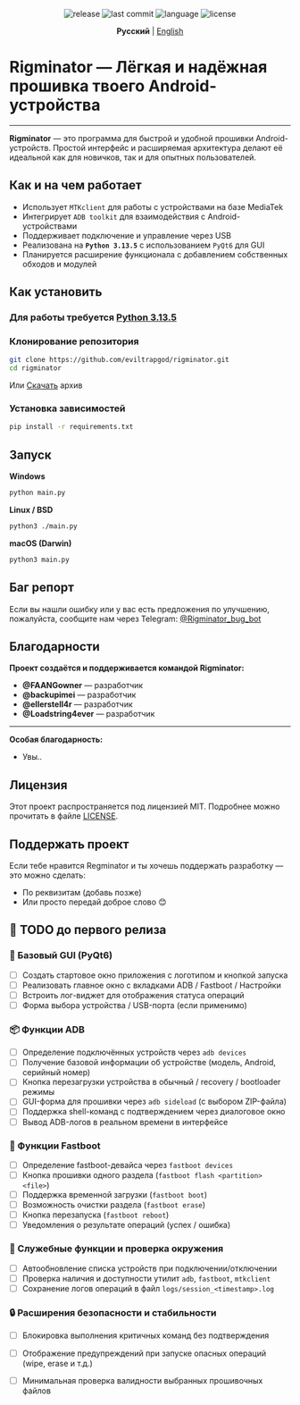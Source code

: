 <p align="center">
  <img src="https://img.shields.io/github/v/release/eviltrapgod/regminator?include_prereleases&style=flat-square" alt="release">
  <img src="https://img.shields.io/github/last-commit/eviltrapgod/regminator?style=flat-square" alt="last commit">
  <img src="https://img.shields.io/github/languages/top/eviltrapgod/regminator?style=flat-square" alt="language">
  <img src="https://img.shields.io/github/license/eviltrapgod/regminator?style=flat-square" alt="license">
</p>


<p align="center">
  <strong>Русский</strong> | <a href="README.md">English</a>
</p>

# **Rigminator — Лёгкая и надёжная прошивка твоего Android-устройства**

---

**Rigminator** — это программа для быстрой и удобной прошивки Android-устройств. 
Простой интерфейс и расширяемая архитектура делают её идеальной как для новичков, так и для опытных пользователей.

## Как и на чем работает

* Использует `MTKclient` для работы с устройствами на базе MediaTek
* Интегрирует `ADB toolkit` для взаимодействия с Android-устройствами
* Поддерживает подключение и управление через USB
* Реализована на **`Python 3.13.5`** с использованием `PyQt6` для GUI
* Планируется расширение функционала с добавлением собственных обходов и модулей

## Как установить

### **Для работы требуется [Python 3.13.5](https://www.python.org/downloads/release/python-3135/)**

### Клонирование репозитория

```bash
git clone https://github.com/eviltrapgod/rigminator.git
cd rigminator
```

Или [Скачать]() архив

### Установка зависимостей

```bash
pip install -r requirements.txt
```

## Запуск
**Windows**

```bash
python main.py
```

**Linux / BSD**

```bash
python3 ./main.py
```

**macOS (Darwin)**

```bash
python3 main.py
```

## Баг репорт

Если вы нашли ошибку или у вас есть предложения по улучшению, пожалуйста, сообщите нам через Telegram:
[@Rigminator\_bug\_bot](https://t.me/)

## Благодарности

**Проект создаётся и поддерживается командой Rigminator:**

* **@FAANGowner** — разработчик
* **@backupimei** — разработчик
* **@ellerstell4r** — разработчик
* **@Loadstring4ever** — разработчик

---

**Особая благодарность:**
* Увы..

## Лицензия

Этот проект распространяется под лицензией MIT.
Подробнее можно прочитать в файле [LICENSE](LICENSE).

## Поддержать проект

Если тебе нравится Regminator и ты хочешь поддержать разработку — это можно сделать:

* По реквизитам (добавь позже)
* Или просто передай доброе слово 😊


## 📌 TODO до первого релиза

### 🧱 Базовый GUI (PyQt6)
- [ ] Создать стартовое окно приложения с логотипом и кнопкой запуска
- [ ] Реализовать главное окно с вкладками ADB / Fastboot / Настройки
- [ ] Встроить лог-виджет для отображения статуса операций
- [ ] Форма выбора устройства / USB-порта (если применимо)

### 📦 Функции ADB
- [ ] Определение подключённых устройств через `adb devices`
- [ ] Получение базовой информации об устройстве (модель, Android, серийный номер)
- [ ] Кнопка перезагрузки устройства в обычный / recovery / bootloader режимы
- [ ] GUI-форма для прошивки через `adb sideload` (с выбором ZIP-файла)
- [ ] Поддержка shell-команд с подтверждением через диалоговое окно
- [ ] Вывод ADB-логов в реальном времени в интерфейсе

### 🧰 Функции Fastboot
- [ ] Определение fastboot-девайса через `fastboot devices`
- [ ] Кнопка прошивки одного раздела (`fastboot flash <partition> <file>`)
- [ ] Поддержка временной загрузки (`fastboot boot`)
- [ ] Возможность очистки раздела (`fastboot erase`)
- [ ] Кнопка перезапуска (`fastboot reboot`)
- [ ] Уведомления о результате операций (успех / ошибка)

### 🧠 Служебные функции и проверка окружения
- [ ] Автообновление списка устройств при подключении/отключении
- [ ] Проверка наличия и доступности утилит `adb`, `fastboot`, `mtkclient`
- [ ] Сохранение логов операций в файл `logs/session_<timestamp>.log`

### 🔒 Расширения безопасности и стабильности
- [ ] Блокировка выполнения критичных команд без подтверждения
- [ ] Отображение предупреждений при запуске опасных операций (wipe, erase и т.д.)
- [ ] Минимальная проверка валидности выбранных прошивочных файлов

